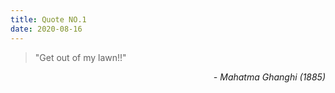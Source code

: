 ```yaml
---
title: Quote NO.1
date: 2020-08-16
---
```


> "Get out of my lawn!!"

<div style="text-align: right"> <i>- Mahatma Ghanghi (1885)</i> </div>
